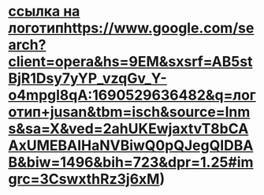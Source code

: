 # [ссылка на логотип](https://www.google.com/search?client=opera&hs=9EM&sxsrf=AB5stBjR1Dsy7yYP_vzqGv_Y-o4mpgl8qA:1690529636482&q=логотип+jusan&tbm=isch&source=lnms&sa=X&ved=2ahUKEwjaxtvT8bCAAxUMEBAIHaNVBiwQ0pQJegQIDBAB&biw=1496&bih=723&dpr=1.25#imgrc=3CswxthRz3j6xM)https://www.google.com/search?client=opera&hs=9EM&sxsrf=AB5stBjR1Dsy7yYP_vzqGv_Y-o4mpgl8qA:1690529636482&q=логотип+jusan&tbm=isch&source=lnms&sa=X&ved=2ahUKEwjaxtvT8bCAAxUMEBAIHaNVBiwQ0pQJegQIDBAB&biw=1496&bih=723&dpr=1.25#imgrc=3CswxthRz3j6xM)
